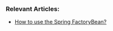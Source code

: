 ### Relevant Articles:
- [How to use the Spring FactoryBean?](http://www.nklkarthi.com/spring-factorybean)
